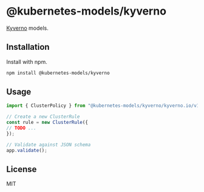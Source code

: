 # @kubernetes-models/kyverno

[Kyverno](https://kyverno.io/) models.

## Installation

Install with npm.

```sh
npm install @kubernetes-models/kyverno
```

## Usage

```js
import { ClusterPolicy } from "@kubernetes-models/kyverno/kyverno.io/v1/ClusterPolicy";

// Create a new ClusterRule
const rule = new ClusterRule({
// TODO ...
});

// Validate against JSON schema
app.validate();
```

## License

MIT
